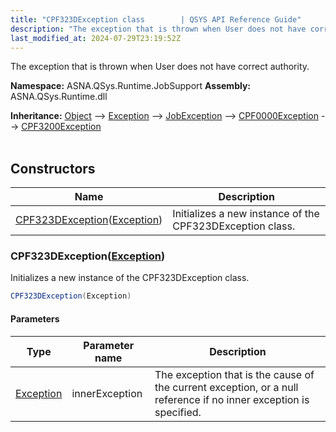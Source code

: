 ```yaml
---
title: "CPF323DException class        | QSYS API Reference Guide"
description: "The exception that is thrown when User does not have correct authority. "
last_modified_at: 2024-07-29T23:19:52Z
---
```


The exception that is thrown when User does not have correct authority.

**Namespace:** ASNA.QSys.Runtime.JobSupport
**Assembly:** ASNA.QSys.Runtime.dll

**Inheritance:** [Object](https://docs.microsoft.com/en-us/dotnet/api/system.object) --> [Exception](https://docs.microsoft.com/en-us/dotnet/api/system.exception) --> [JobException](/reference/runtime/qsys-runtime-job-support/job-exception.html) --> [CPF0000Exception](/reference/runtime/qsys-runtime-job-support/cpf-exceptions/cpf0000-exception.html) --> [CPF3200Exception](/reference/runtime/qsys-runtime-job-support/cpf-exceptions/cpf3200-exception.html)
<br>
<br>

## Constructors

| Name | Description |
| --- | --- |
| [CPF323DException](#cpf323dexceptionexception)([Exception](https://docs.microsoft.com/en-us/dotnet/api/system.exception)) | Initializes a new instance of the CPF323DException class.

### CPF323DException([Exception](https://docs.microsoft.com/en-us/dotnet/api/system.exception))

Initializes a new instance of the CPF323DException class.

```cs
CPF323DException(Exception)
```

#### Parameters

| Type | Parameter name | Description
| --- | --- | ---
| [Exception](https://docs.microsoft.com/en-us/dotnet/api/system.exception) | innerException | The exception that is the cause of the current exception, or a null reference if no inner exception is specified.
